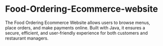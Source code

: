 # Food-Ordering-Ecommerce-website
The Food Ordering Ecommerce Website allows users to browse menus, place orders, and make payments online. Built with Java, it ensures a secure, efficient, and user-friendly experience for both customers and restaurant managers.
